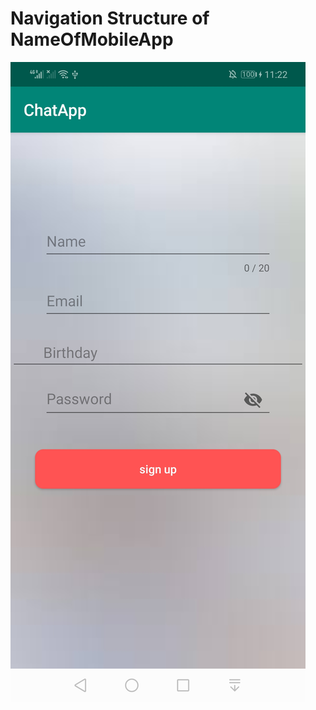 # Navigation Structure of NameOfMobileApp
![Image of Yaktocat](https://github.com/SimingZheng/ChatApp/blob/master/STRUCTURE%20images/1-1.jpg)
